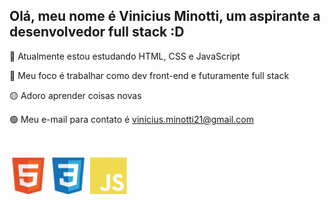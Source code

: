 ## Olá, meu nome é Vinicius Minotti, um aspirante a desenvolvedor full stack :D


🔴 Atualmente estou estudando HTML, CSS e JavaScript

🔵 Meu foco é trabalhar como dev front-end e futuramente full stack

🟡 Adoro aprender coisas novas

🟢 Meu e-mail para contato é vinicius.minotti21@gmail.com


  
##
  
<div style="display: inline_block"><br>
  <img align="center" alt="HTML" height="60" width="60" src="https://raw.githubusercontent.com/devicons/devicon/master/icons/html5/html5-original.svg">
  <img align="center" alt="CSS" height="60" width="60" src="https://raw.githubusercontent.com/devicons/devicon/master/icons/css3/css3-original.svg">
  <img align="center" alt="Js" height="60" width="60" src="https://raw.githubusercontent.com/devicons/devicon/master/icons/javascript/javascript-plain.svg">
</div>



